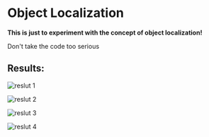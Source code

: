 # Object Localization
**This is just to experiment with the concept of object localization!**

Don't take the code too serious

## Results:
![reslut 1](https://github.com/wilhelmberghammer/MachineLearning/blob/main/object_detection/object_localization/readme_resources/result_1.png)

![reslut 2](https://github.com/wilhelmberghammer/MachineLearning/blob/main/object_detection/object_localization/readme_resources/result_2.png)

![reslut 3](https://github.com/wilhelmberghammer/MachineLearning/blob/main/object_detection/object_localization/readme_resources/result_3.png)

![reslut 4](https://github.com/wilhelmberghammer/MachineLearning/blob/main/object_detection/object_localization/readme_resources/result_4.png)
